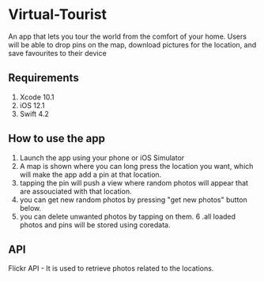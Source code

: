 # Virtual-Tourist
An app that lets you tour the world from the comfort of your home. Users will be able to drop pins on the map, download pictures for the location, and save favourites to their device

## Requirements ##

1. Xcode 10.1
2. iOS 12.1
3. Swift 4.2

## How to use the app ##

1. Launch the app using your phone or iOS Simulator
2. A map is shown where you can long press the location you want, which will make the app add a pin at that location.
3. tapping the pin will push a view where random photos will appear that are assouciated with that location.
4. you can get new random photos by pressing "get new photos" button below.
5. you can delete unwanted photos by tapping on them.
6 .all loaded photos and pins will be stored using coredata.

## API ##

Flickr API - It is used to retrieve photos related to the locations.
